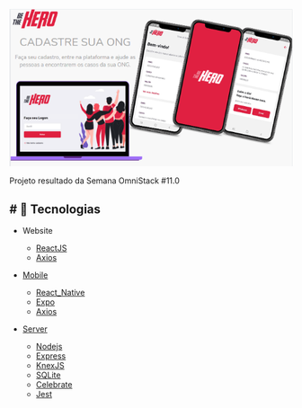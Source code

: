 ![Be The Hero](https://github.com/GileardeFernandes/beTheHero/blob/master/betheHerCpl.png)

Projeto resultado da Semana OmniStack #11.0

<h2># 🚀 Tecnologias</h2>

<ul>
<li>
<p>Website</p>
<ul>
<li><a href="https://reactjs.org/" target="_blank">ReactJS</a></li>
<li> <a href="https://github.com/axios/axios"  target="_blank"  >Axios</></li>
</ul>
</li>
<li>
<p>Mobile</p>
<ul>
<li><a href="https://facebook.github.io/c/" target="_blank">React_Native</a></li>
<li><a href="https://expo.io/" target="_blank">Expo</a><l/i>
<li> <a href="https://github.com/axios/axios"  target="_blank"  >Axios</></li>
</ul>
</li>
<li>
<p>Server</p>
<ul>
<li> <a href="https://nodejs.org/en/" class="anchor"  target="_blank">Nodejs</a></li>
<li><a href="https://expressjs.com/"  target="_blank"  >Express<a/></li>
<li><a href="http://knexjs.org/"  target="_blank"  >KnexJS<a/></li>
<li><a href="https://www.sqlite.org/index.html"  target="_blank"  >SQLite<a/></li>
<li><a href="https://github.com/arb/celebrate"  target="_blank"  >Celebrate<a/></li>
<li><a href="https://jestjs.io/"  target="_blank"  >Jest<a/></li>

</li>
</ul>

